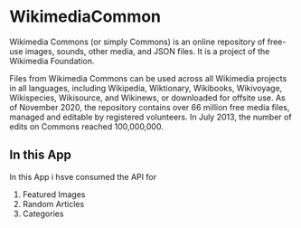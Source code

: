 
# WikimediaCommon

Wikimedia Commons (or simply Commons) is an online repository of free-use images, sounds, other media, and JSON files. It is a project of the Wikimedia Foundation.

Files from Wikimedia Commons can be used across all Wikimedia projects in all languages, including Wikipedia, Wiktionary, Wikibooks, Wikivoyage, Wikispecies, Wikisource, and Wikinews, or downloaded for offsite use. 
As of November 2020, the repository contains over 66 million free media files, managed and editable by registered volunteers.
In July 2013, the number of edits on Commons reached 100,000,000.


## In this App

In this App i hsve consumed the API for 
1. Featured Images
2. Random Articles
3. Categories


